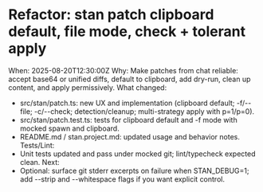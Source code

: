 # Refactor: stan patch clipboard default, file mode, check + tolerant apply

When: 2025-08-20T12:30:00Z
Why: Make patches from chat reliable: accept base64 or unified diffs, default to clipboard, add dry-run, clean up content, and apply permissively.
What changed:

- src/stan/patch.ts: new UX and implementation (clipboard default; -f/--file; -c/--check; detection/cleanup; multi-strategy apply with p=1/p=0).
- src/stan/patch.test.ts: tests for clipboard default and -f mode with mocked spawn and clipboard.
- README.md / stan.project.md: updated usage and behavior notes.
  Tests/Lint:
- Unit tests updated and pass under mocked git; lint/typecheck expected clean.
  Next:
- Optional: surface git stderr excerpts on failure when STAN_DEBUG=1; add --strip and --whitespace flags if you want explicit control.
